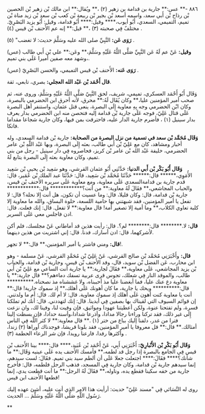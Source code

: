 ٨٨٦ -** عس:** جارية بن قدامة بن زهير (٢) ،** ويُقال:** ابن مالك بْن زهير بْن الحصين بْن رذاح بْن أَبي سعد، واسمه أسعد بْن بجير بْن ربيعة بْن كعب بْن سعد بْن زيد مناة بْن تميم، التميمي، السعدي، أَبُو أيوب،**** وقيل:**** أَبُو قدامة، وقيل: أَبُو يزيد البَصْرِيّ. مختلفٌ فِي صحبته (٣) ،** قيل:** إنه عم الأَحنف بْن قيس (٤) .

**رَوَى عَن:** النَّبِيِّ صلى الله عليه وسَلَّمَ حديث: لا تغضب" (٥) .

**وقيل:** عَنْ عم لَهُ عَن النَّبِيِّ صَلَّى اللَّهُ عَلَيْهِ وسَلَّمَ،** وعَن:** علي بْن أَبي طالب (عس) ،وشهد معه صفين أميرا عَلَى بني تميم.

**رَوَى عَنه:** الأَحنف بْن قيس التميمي، والحسن البَصْرِيّ (عس) .

**قال أَحْمَد بْن عَبْد الله العجلي:** بصري، تابعي، ثقة.

وَقَال أَبُو أَحْمَد العسكري، تميمي، شريف، لحق النَّبِيّ صَلَّى اللَّهُ عَلَيْهِ وسَلَّمَ، وروى عنه، ثم صحب أمير المؤمنين عليا،** وكان يُقَال لَهُ:** محرق، لأنه أحرق ابن الحضرمي بالبصرة، وكان ابْن الحضرمي وجه بِهِ معاوية إِلَى البصرة، ينعى قتل عثمان، واستنفر أهل البصرة عَلَى قتال عَلِيّ، فوجه عَلَى جارية بْن قدامة إليه فتحصن منه ابن الحضرمي بدار يعرف بدار سينيل (١) ، فأضرم جارية الدار عليه، فاحترقت بمن فيها، وكان جارية شجاعا مقداما فاتكا.

**وَقَال مُحَمَّد بْن سعد في تسمية من نزل البصرة من الصحابة:** جارية بْن قدامة السعدي، وله أخبار ومشاهد، كان مع عَلِيّ بْن أَبي طالب، بعثه إِلَى البصرة، وبها عَبْد اللَّهِ بْن عامر الحضرمي، خليفة عَبْد الله بْن عامر بْن كريز، فحاصروه فِي دار سينيل - رجل من بني تميم، وكان معاوية بعثه إِلَى البصرة يتابع لَهُ.

**وَقَال أَبُو بَكْر بْن أَبي الدنيا:** حَدَّثَنِي أَبُو عثمان القرشي، وهو سَعِيد بْن يحيى بْن سَعِيد الأُمَوِي،****** قال:****** حَدَّثَنَا مُحَمَّد بْن سَعِيد، قال: حَدَّثَنَا عبد الملك بْن عُمَير، قال: قدم جارية بن قدامةالسعدي عَلَى معاوية، ومع معاوية عَلَى سريره الأَحنف بْن قيس، والحباب المجاشعي،** فقَالَ لَهُ معاوية:** من أنت؟************ قال:************ جارية بْن قدامة، قال: وكان قليلا، قال: وما عسيت أن تكون، هل أنت إلا نحلة؟ قال: لا تفعل يا أمير المؤمنين، فقد شبهتني بها حامية اللسعة، حلوة البساق، والله ما معاوية إلا كلبة تعاوي الكلاب،** وما أمية إلا تصغير أمة! قال معاوية:** لا تفعل. قال: إنك فعلت. قال: ادن فاجلس معي عَلَى السرير.

**قال:** لا.******** قال:******** لم؟. قال: رأيت هذين قد أماطاني عَنْ مجلسك، فلم أكن لأشركهما، قال: ادن أسارك، فدنا. قال: إني اشتريت من هذين دينهما.

**قال:** ومني فاشتر يا أمير المؤمنين،** قال:** لا تجهر!.

**قال:** وأَخْبَرَنِي مُحَمَّد بْن صالح القرشي، عَنْ عَلِيّ بْن مُحَمَّدٍ القرشي، عَنْ مسلمة - وهو ابن محارب، عَن الفضل بْن سويد، قال، وفد الأَحنف بْن قيس، وجارية بْن قدامة، والحباب بْن يزيد المجاشعي، عَلَى معاوية،** فقَالَ لجارية:** يا جارية أنت الساعي مع عَلِيّ بْن أَبي طالب، والموقد النار فِي شعلك، تجوس قرى عربية تسفك دماءهم؟** قال جارية:** يا معاوية دع عنك عليا، فما أبغضنا عليا مذ أحببناه، ولا غششناه مذ نصحناه.********** قال:********** ويحك يا جارية، ما كان أهونك عَلَى أهلك،** إذ سموك جارية! قال:** أنت يا معاوية كنت أهون عَلَى أهلك إذ سموك معاوية. قال: لا أم لك. قال: أم ما ولدتني. إن قوائم السيوف التي لقيناك بها بصفين فِي أيدينا. قال: إنك لتهددني. قال: أنك لم تملكنا قسرة، ولم تفتحنا عنوة، ولكن أعطيتنا عهودا ومواثيق، فإن وفيت لنا، وفينا لك، وان نزعت إِلَى غير ذلك، فقد تركنا وراءنا رجالا مدادا، وأذرعا شدادا،وأسنة حدادا، فإن بسطت إلينا فترا من غدر، دلفنا إليك بباع من ختر (١) .** قال معاوية:** لا كثر اللَّه فِي الناس أمثالك.** قال:** قل معروفا يا أمير المؤمنين، فقد بلونا قريشا، فوجدناك أوراها (٢) زندا، وأكثرها رفدا، فارعنا رويدا، فإن شر الرعاء الحطمة (٣) .

**وَقَال أَبُو بَكْرِ بْن الأَنْبارِيّ:** أَخْبَرَنِي أَبِي، عَنْ أَحْمَد بْن عُبَيد،**** قال:**** بينا الأَحنف بْن قيس فِي الجامع بالبصرة إذا رجل قد لطمه،** فأمسك الأَحنف يده عَلَى عينيه وَقَال:** ما شأنك؟**** فقَالَ:**** اجتعلت جعلا عَلَى أن ألطم سيد بني تميم. فقَالَ: لست سيدهم، إنما سيدهم جارية بْن قدامة، وكان جارية فِي المسجد، فذهب الرجل فلطمه، قال: فأخرج جارية من خفه سكينا فقطع يده، وناوله،** فقَالَ لَهُ الرجل:** ما أنت قطعت يدي، إنما قطعها الأَحنف ابن قيس!

روى له النَّسَائي فِي "مسند عَلِيّ" حديث: أرأيت هذا الامر الذي أنت عليه، أشئ عهده إليك رَسُول اللَّهِ صَلَّى اللَّهُ عَلَيْهِ وسَلَّمَ ... الحديث.

**